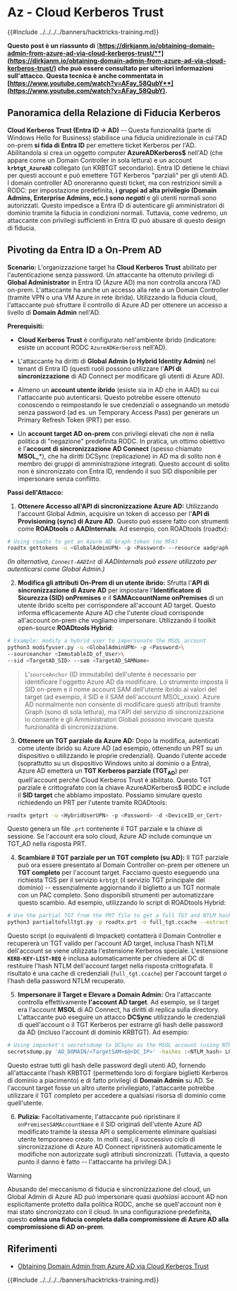 # Az - Cloud Kerberos Trust

{{#include ../../../../banners/hacktricks-training.md}}

**Questo post è un riassunto di** [**https://dirkjanm.io/obtaining-domain-admin-from-azure-ad-via-cloud-kerberos-trust/**](https://dirkjanm.io/obtaining-domain-admin-from-azure-ad-via-cloud-kerberos-trust/) **che può essere consultato per ulteriori informazioni sull'attacco. Questa tecnica è anche commentata in** [**https://www.youtube.com/watch?v=AFay_58QubY**](https://www.youtube.com/watch?v=AFay_58QubY)**.**

## Panoramica della Relazione di Fiducia Kerberos

**Cloud Kerberos Trust (Entra ID -> AD)** -- Questa funzionalità (parte di Windows Hello for Business) stabilisce una fiducia unidirezionale in cui l'AD on-prem **si fida di Entra ID** per emettere ticket Kerberos per l'AD. Abilitandola si crea un oggetto computer **AzureADKerberos$** nell'AD (che appare come un Domain Controller in sola lettura) e un account **`krbtgt_AzureAD`** collegato (un KRBTGT secondario). Entra ID detiene le chiavi per questi account e può emettere TGT Kerberos "parziali" per gli utenti AD. I domain controller AD onoreranno questi ticket, ma con restrizioni simili a RODC: per impostazione predefinita, **i gruppi ad alta privilegio (Domain Admins, Enterprise Admins, ecc.) sono *negati*** e gli utenti normali sono autorizzati. Questo impedisce a Entra ID di autenticare gli amministratori di dominio tramite la fiducia in condizioni normali. Tuttavia, come vedremo, un attaccante con privilegi sufficienti in Entra ID può abusare di questo design di fiducia.

## Pivoting da Entra ID a On-Prem AD

**Scenario:** L'organizzazione target ha **Cloud Kerberos Trust** abilitato per l'autenticazione senza password. Un attaccante ha ottenuto privilegi di **Global Administrator** in Entra ID (Azure AD) ma non controlla ancora l'AD on-prem. L'attaccante ha anche un accesso alla rete a un Domain Controller (tramite VPN o una VM Azure in rete ibrida). Utilizzando la fiducia cloud, l'attaccante può sfruttare il controllo di Azure AD per ottenere un accesso a livello di **Domain Admin** nell'AD.

**Prerequisiti:**

-   **Cloud Kerberos Trust** è configurato nell'ambiente ibrido (indicatore: esiste un account RODC `AzureADKerberos$` nell'AD).

-   L'attaccante ha diritti di **Global Admin (o Hybrid Identity Admin)** nel tenant di Entra ID (questi ruoli possono utilizzare l'**API di sincronizzazione** di AD Connect per modificare gli utenti di Azure AD).

-   Almeno un **account utente ibrido** (esiste sia in AD che in AAD) su cui l'attaccante può autenticarsi. Questo potrebbe essere ottenuto conoscendo o reimpostando le sue credenziali o assegnando un metodo senza password (ad es. un Temporary Access Pass) per generare un Primary Refresh Token (PRT) per esso.

-   Un **account target AD on-prem** con privilegi elevati che *non* è nella politica di "negazione" predefinita RODC. In pratica, un ottimo obiettivo è l'**account di sincronizzazione AD Connect** (spesso chiamato **MSOL_***), che ha diritti DCSync (replicazione) in AD ma di solito non è membro dei gruppi di amministrazione integrati. Questo account di solito non è sincronizzato con Entra ID, rendendo il suo SID disponibile per impersonare senza conflitto.

**Passi dell'Attacco:**

1.  **Ottenere Accesso all'API di sincronizzazione Azure AD:** Utilizzando l'account Global Admin, acquisire un token di accesso per l'**API di Provisioning (sync) di Azure AD**. Questo può essere fatto con strumenti come **ROADtools** o **AADInternals**. Ad esempio, con ROADtools (roadtx):
```bash
# Using roadtx to get an Azure AD Graph token (no MFA)
roadtx gettokens -u <GlobalAdminUPN> -p <Password> --resource aadgraph
```
*(In alternativa, `Connect-AADInt` di AADInternals può essere utilizzato per autenticarsi come Global Admin.)*

2.  **Modifica gli attributi On-Prem di un utente ibrido:** Sfrutta l'**API di sincronizzazione di Azure AD** per impostare l'**Identificatore di Sicurezza (SID) onPremises** e il **SAMAccountName onPremises** di un utente ibrido scelto per corrispondere all'account AD target. Questo informa efficacemente Azure AD che l'utente cloud corrisponde all'account on-prem che vogliamo impersonare. Utilizzando il toolkit open-source **ROADtools Hybrid**:
```bash
# Example: modify a hybrid user to impersonate the MSOL account
python3 modifyuser.py -u <GlobalAdminUPN> -p <Password>\
--sourceanchor <ImmutableID_of_User>\
--sid <TargetAD_SID> --sam <TargetAD_SAMName>
```
> L'`sourceAnchor` (ID immutabile) dell'utente è necessario per identificare l'oggetto Azure AD da modificare. Lo strumento imposta il SID on-prem e il nome account SAM dell'utente ibrido ai valori del target (ad esempio, il SID e il SAM dell'account MSOL_xxxx). Azure AD normalmente non consente di modificare questi attributi tramite Graph (sono di sola lettura), ma l'API del servizio di sincronizzazione lo consente e gli Amministratori Globali possono invocare questa funzionalità di sincronizzazione.

3.  **Ottenere un TGT parziale da Azure AD:** Dopo la modifica, autenticati come utente ibrido su Azure AD (ad esempio, ottenendo un PRT su un dispositivo o utilizzando le proprie credenziali). Quando l'utente accede (soprattutto su un dispositivo Windows unito al dominio o a Entra), Azure AD emetterà un **TGT Kerberos parziale (TGT**<sub>**AD**</sub>) per quell'account perché Cloud Kerberos Trust è abilitato. Questo TGT parziale è crittografato con la chiave AzureADKerberos$ RODC e include il **SID target** che abbiamo impostato. Possiamo simulare questo richiedendo un PRT per l'utente tramite ROADtools:
```bash
roadtx getprt -u <HybridUserUPN> -p <Password> -d <DeviceID_or_Cert>
```
Questo genera un file `.prt` contenente il TGT parziale e la chiave di sessione. Se l'account era solo cloud, Azure AD include comunque un TGT_AD nella risposta PRT.

4.  **Scambiare il TGT parziale per un TGT completo (su AD):** Il TGT parziale può ora essere presentato al Domain Controller on-prem per ottenere un **TGT completo** per l'account target. Facciamo questo eseguendo una richiesta TGS per il servizio `krbtgt` (il servizio TGT principale del dominio) -- essenzialmente aggiornando il biglietto a un TGT normale con un PAC completo. Sono disponibili strumenti per automatizzare questo scambio. Ad esempio, utilizzando lo script di ROADtools Hybrid:
```bash
# Use the partial TGT from the PRT file to get a full TGT and NTLM hash
python3 partialtofulltgt.py -p roadtx.prt -o full_tgt.ccache --extract-hash
```
Questo script (o equivalenti di Impacket) contatterà il Domain Controller e recupererà un TGT valido per l'account AD target, inclusa l'hash NTLM dell'account se viene utilizzata l'estensione Kerberos speciale. L'estensione **`KERB-KEY-LIST-REQ`** è inclusa automaticamente per chiedere al DC di restituire l'hash NTLM dell'account target nella risposta crittografata. Il risultato è una cache di credenziali (`full_tgt.ccache`) per l'account target *o* l'hash della password NTLM recuperato.

5.  **Impersonare il Target e Elevare a Domain Admin:** Ora l'attaccante controlla effettivamente **l'account AD target**. Ad esempio, se il target era l'account **MSOL** di AD Connect, ha diritti di replica sulla directory. L'attaccante può eseguire un attacco **DCSync** utilizzando le credenziali di quell'account o il TGT Kerberos per estrarre gli hash delle password da AD (incluso l'account di dominio KRBTGT). Ad esempio:
```bash
# Using impacket's secretsdump to DCSync as the MSOL account (using NTLM hash)
secretsdump.py 'AD_DOMAIN/<TargetSAM>$@<DC_IP>' -hashes :<NTLM_hash> LOCAL
```
Questo estrae tutti gli hash delle password degli utenti AD, fornendo all'attaccante l'hash KRBTGT (permettendo loro di forgiare biglietti Kerberos di dominio a piacimento) e di fatto privilegi di **Domain Admin** su AD. Se l'account target fosse un altro utente privilegiato, l'attaccante potrebbe utilizzare il TGT completo per accedere a qualsiasi risorsa di dominio come quell'utente.

6.  **Pulizia:** Facoltativamente, l'attaccante può ripristinare il `onPremisesSAMAccountName` e il SID originali dell'utente Azure AD modificato tramite la stessa API o semplicemente eliminare qualsiasi utente temporaneo creato. In molti casi, il successivo ciclo di sincronizzazione di Azure AD Connect ripristinerà automaticamente le modifiche non autorizzate sugli attributi sincronizzati. (Tuttavia, a questo punto il danno è fatto -- l'attaccante ha privilegi DA.)

> [!WARNING]
> Abusando del meccanismo di fiducia e sincronizzazione del cloud, un Global Admin di Azure AD può impersonare quasi *qualsiasi* account AD non esplicitamente protetto dalla politica RODC, anche se quell'account non è mai stato sincronizzato con il cloud. In una configurazione predefinita, questo **colma una fiducia completa dalla compromissione di Azure AD alla compromissione di AD on-prem**.


## Riferimenti

- [Obtaining Domain Admin from Azure AD via Cloud Kerberos Trust](https://dirkjanm.io/obtaining-domain-admin-from-azure-ad-via-cloud-kerberos-trust/)



{{#include ../../../../banners/hacktricks-training.md}}
